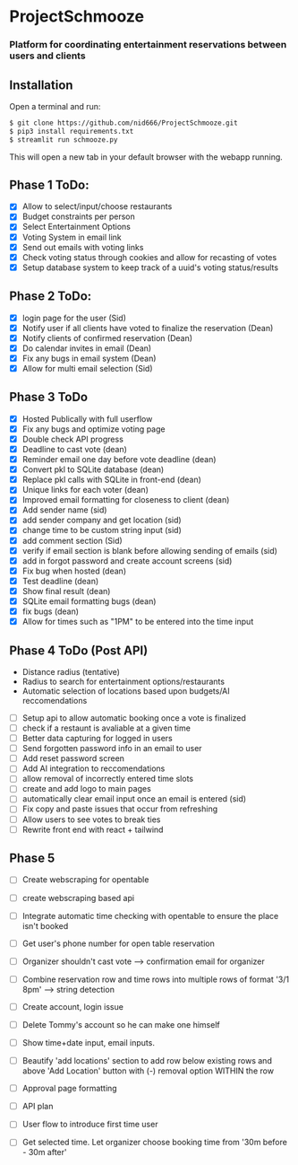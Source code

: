 # ProjectSchmooze
### Platform for coordinating entertainment reservations between users and clients


## Installation

Open a terminal and run:

```bash
$ git clone https://github.com/nid666/ProjectSchmooze.git
$ pip3 install requirements.txt
$ streamlit run schmooze.py
```

This will open a new tab in your default browser with the webapp running.

## Phase 1 ToDo:
- [x] Allow to select/input/choose restaurants
- [x] Budget constraints per person 
- [x] Select Entertainment Options 
- [x] Voting System in email link 
- [x] Send out emails with voting links
- [x] Check voting status through cookies and allow for recasting of votes
- [x] Setup database system to keep track of a uuid's voting status/results

## Phase 2 ToDo:
- [x] login page for the user (Sid)
- [x] Notify user if all clients have voted to finalize the reservation (Dean)
- [x] Notify clients of confirmed reservation (Dean)
- [x] Do calendar invites in email (Dean)
- [x] Fix any bugs in email system (Dean)
- [x] Allow for multi email selection (Sid)

## Phase 3 ToDo
- [x] Hosted Publically with full userflow 
- [x] Fix any bugs and optimize voting page
- [x] Double check API progress
- [x] Deadline to cast vote (dean)
- [x] Reminder email one day before vote deadline (dean)
- [x] Convert pkl to SQLite database (dean)
- [x] Replace pkl calls with SQLite in front-end (dean)
- [x] Unique links for each voter (dean)
- [x] Improved email formatting for closeness to client (dean)
- [x] Add sender name (sid)
- [x] add sender company and get location (sid)
- [x] change time to be custom string input (sid)
- [x] add comment section (Sid)
- [x] verify if email section is blank before allowing sending of emails (sid)
- [x] add in forgot password and create account screens (sid)
- [x] Fix bug when hosted (dean)
- [x] Test deadline (dean)
- [x] Show final result (dean)
- [x] SQLite email formatting bugs (dean)
- [x] fix bugs (dean)
- [x] Allow for times such as "1PM" to be entered into the time input

## Phase 4 ToDo (Post API)
- Distance radius (tentative)
- Radius to search for entertainment options/restaurants
- Automatic selection of locations based upon budgets/AI reccomendations
- [ ] Setup api to allow automatic booking once a vote is finalized
- [ ] check if a restaunt is avaliable at a given time
- [ ] Better data capturing for logged in users
- [ ] Send forgotten password info in an email to user
- [ ] Add reset password screen
- [ ] Add AI integration to reccomendations
- [ ] allow removal of incorrectly entered time slots
- [ ] create and add logo to main pages
- [ ] automatically clear email input once an email is entered (sid)
- [ ] Fix copy and paste issues that occur from refreshing
- [ ] Allow users to see votes to break ties
- [ ] Rewrite front end with react + tailwind
## Phase 5
- [ ] Create webscraping for opentable
- [ ] create webscraping based api
- [ ] Integrate automatic time checking with opentable to ensure the place isn't booked
- [ ] Get user's phone number for open table reservation
- [ ] Organizer shouldn't cast vote --> confirmation email for organizer
- [ ] Combine reservation row and time rows into multiple rows of format '3/1 8pm' --> string detection
- [ ] Create account, login issue
- [ ] Delete Tommy's account so he can make one himself
- [ ] Show time+date input, email inputs.
- [ ] Beautify 'add locations' section to add row below existing rows and above 'Add Location' button with (-) removal option WITHIN the row
- [ ] Approval page formatting
- [ ] API plan
- [ ] User flow to introduce first time user
- [ ] Get selected time. Let organizer choose booking time from '30m before - 30m after'

